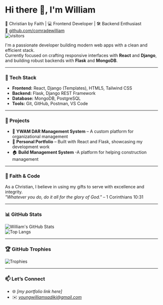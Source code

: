 # Hi there 👋, I'm William

🙏 Christian by Faith | 💻 Frontend Developer | 🛠️ Backend Enthusiast  
🔗 [github.com/comradewilliam](https://github.com/comradewilliam)  
![visitors](https://visitor-badge.glitch.me/badge?page_id=comradewilliam)

I'm a passionate developer building modern web apps with a clean and efficient stack.  
Currently focused on crafting responsive interfaces with **React** and **Django**, and building robust backends with **Flask** and **MongoDB**.

---

### 🚀 Tech Stack
- **Frontend:** React, Django (Templates), HTML5, Tailwind CSS  
- **Backend:** Flask, Django REST Framework  
- **Database:** MongoDB, PostgreSQL  
- **Tools:** Git, GitHub, Postman, VS Code

---

### 📌 Projects
- 🔧 **YWAM DAR Management System** – A custom platform for organizational management  
- 📱 **Personal Portfolio** – Built with React and Flask, showcasing my development work
- 🏠 **Build Management System** -A platform for helping construction management

---

### 🙏 Faith & Code
As a Christian, I believe in using my gifts to serve with excellence and integrity.  
_"Whatever you do, do it all for the glory of God."_ – 1 Corinthians 10:31

---

### 📊 GitHub Stats

![William's GitHub Stats](https://github-readme-stats.vercel.app/api?username=comradewilliam&show_icons=true&theme=tokyonight)  
![Top Langs](https://github-readme-stats.vercel.app/api/top-langs/?username=comradewilliam&layout=compact&theme=tokyonight)

---

### 🏆 GitHub Trophies

![Trophies](https://github-profile-trophy.vercel.app/?username=comradewilliam&theme=onedark)

---

### 📫 Let’s Connect
- 🌐 *[my portfolio link here]*  
- ✉️ *youngwilliamsadiki@gmail.com*

<!--
**Comradewilliam/Comradewilliam** is a ✨ _special_ ✨ repository because its `README.md` (this file) appears on your GitHub profile.

Here are some ideas to get you started:

- 🔭 I’m currently working on ...
- 🌱 I’m currently learning ...
- 👯 I’m looking to collaborate on ...
- 🤔 I’m looking for help with ...
- 💬 Ask me about ...
- 📫 How to reach me: ...
- 😄 Pronouns: ...
- ⚡ Fun fact: ...
-->
